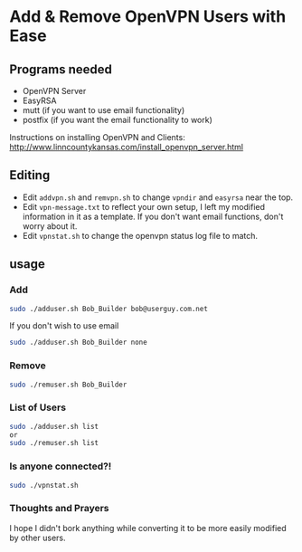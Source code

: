 # Add &amp; Remove OpenVPN Users with Ease

## Programs needed
- OpenVPN Server
- EasyRSA
- mutt (if you want to use email functionality)
- postfix (if you want the email functionality to work)

Instructions on installing OpenVPN and Clients: http://www.linncountykansas.com/install_openvpn_server.html

## Editing
- Edit `addvpn.sh` and `remvpn.sh` to change `vpndir` and `easyrsa` near the top.
- Edit `vpn-message.txt` to reflect your own setup, I left my modified information in it as a template. If you don't want email functions, don't worry about it.
- Edit `vpnstat.sh` to change the openvpn status log file to match.

## usage
### Add
~~~bash
sudo ./adduser.sh Bob_Builder bob@userguy.com.net
~~~
If you don't wish to use email
~~~bash
sudo ./adduser.sh Bob_Builder none
~~~

### Remove
~~~bash
sudo ./remuser.sh Bob_Builder
~~~

### List of Users
~~~bash
sudo ./adduser.sh list
or
sudo ./remuser.sh list
~~~
### Is anyone connected?!
~~~bash
sudo ./vpnstat.sh
~~~

### Thoughts and Prayers
I hope I didn't bork anything while converting it to be more easily modified by other users.
